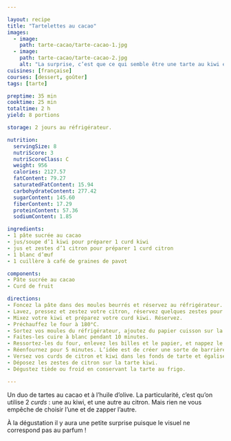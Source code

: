 ```yaml
---

layout: recipe
title: "Tartelettes au cacao"
images:
  - image:
    path: tarte-cacao/tarte-cacao-1.jpg
  - image:
    path: tarte-cacao/tarte-cacao-2.jpg
    alt: "La surprise, c’est que ce qui semble être une tarte au kiwi est en réalité une tarte au citron, et vice-versa."
cuisines: [française]
courses: [dessert, goûter]
tags: [tarte]

preptime: 35 min
cooktime: 25 min
totaltime: 2 h
yield: 8 portions

storage: 2 jours au réfrigérateur.

nutrition:
  servingSize: 8
  nutriScore: 3
  nutriScoreClass: C
  weight: 956
  calories: 2127.57
  fatContent: 79.27
  saturatedFatContent: 15.94
  carbohydrateContent: 277.42
  sugarContent: 145.60
  fiberContent: 17.29
  proteinContent: 57.36
  sodiumContent: 1.85

ingredients:
- 1 pâte sucrée au cacao
- jus/soupe d’1 kiwi pour préparer 1 curd kiwi
- jus et zestes d’1 citron pour préparer 1 curd citron
- 1 blanc d’œuf
- 1 cuillère à café de graines de pavot

components:
- Pâte sucrée au cacao
- Curd de fruit

directions:
- Foncez la pâte dans des moules beurrés et réservez au réfrigérateur.
- Lavez, pressez et zestez votre citron, réservez quelques zestes pour la décoration et préparez votre curd citron. Incorporez les graines de pavot tout à la fin hors du feu avant de réserver.
- Mixez votre kiwi et préparez votre curd kiwi. Réservez.
- Préchauffez le four à 180°C.
- Sortez vos moules du réfrigérateur, ajoutez du papier cuisson sur la pâte puis déposez des cailloux ou des billes de cuisson.
- Faites-les cuire à blanc pendant 10 minutes.
- Ressortez-les du four, enlevez les billes et le papier, et nappez le fond de blanc d’œuf.
- Réenfournez pour 5 minutes. L’idée est de créer une sorte de barrière afin que la crème ne vienne pas rendre le fond de tarte trop humide.
- Versez vos curds de citron et kiwi dans les fonds de tarte et égalisez.
- Déposez les zestes de citron sur la tarte kiwi.
- Dégustez tiède ou froid en conservant la tarte au frigo.

---
```


Un duo de tartes au cacao et à l’huile d’olive. La particularité, c’est qu’on utilise 2 <i lang="en">curds</i>&nbsp;: une au kiwi, et une autre au citron. Mais rien ne vous empêche de choisir l’une et de zapper l’autre.

À la dégustation il y aura une petite surprise puisque le visuel ne correspond pas au parfum&nbsp;!